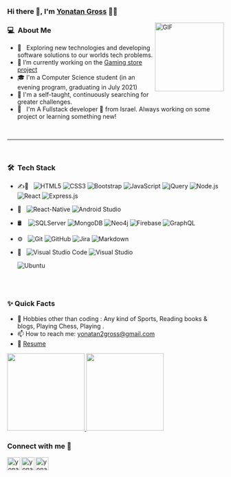 <br>

### Hi there 👋, I'm [Yonatan Gross](https://github.com/yoantangross) 👨‍💻
<img align="right" alt="GIF" height="160px" src="https://media.giphy.com/media/du3J3cXyzhj75IOgvA/giphy.gif">
<h3> 💻 &nbsp;About Me </h3>

- 🤔 &nbsp; Exploring new technologies and developing software solutions to our worlds tech problems.
- 🔭 I’m currently working on the [Gaming store project](https://github.com/yonatangross/GamingStore)
- 🎓 I'm a Computer Science student (in an evening program, graduating in July 2021)
- 🎨 I'm a self-taught, continuously searching for greater challenges.
- 🧐 &nbsp; I'm A Fullstack developer 🚀 from Israel. Always working on some project or learning something new!
  
<br />
<hr>
<br />
<h3> 🛠 &nbsp;Tech Stack</h3>

- ✍🧰 &nbsp;
  ![HTML5](https://img.shields.io/badge/-HTML5-333333?style=flat-square&logo=html5)
  ![CSS3](https://img.shields.io/badge/-CSS3-333333?style=flat-square&logo=css3)
  ![Bootstrap](https://img.shields.io/badge/-Bootstrap-333333?style=flat&logo=bootstrap&logoColor=563D7C)
  ![JavaScript](https://img.shields.io/badge/-JavaScript-333333?style=flat&logo=javascript)
  ![jQuery](https://img.shields.io/badge/-jQuery-333333?style=flat&logo=jquery)
  ![Node.js](https://img.shields.io/badge/-Node.js-333333?style=flat&logo=node.js)
  ![React](https://img.shields.io/badge/-React-333333?style=flat&logo=react)
  ![Express.js](https://img.shields.io/badge/-Express-333333?style=flat&logo=express)

- 📱 &nbsp; 
  ![React-Native](https://img.shields.io/badge/-React_Native-333333?style=flat&logo=react)
  ![Android Studio](https://img.shields.io/badge/-Android_Studio-333333?style=flat&logo=android-studio)

- 🛢 &nbsp;
  &nbsp;![SQLServer](https://img.shields.io/badge/-Sql_Server-333333?style=flat&logo=microsoft-sql-server)
  ![MongoDB](https://img.shields.io/badge/-MongoDB-333333?style=flat&logo=mongodb)
  ![Neo4j](https://img.shields.io/badge/-neo4j-333333?style=flat&logo=neo4j)
  ![Firebase](https://img.shields.io/badge/-Firebase-333333?style=flat&logo=Firebase)
  ![GraphQL](https://img.shields.io/badge/-GraphQL-333333?style=flat&logo=GraphQL)


- ⚙️ &nbsp;
  ![Git](https://img.shields.io/badge/-Git-333333?style=flat&logo=git)
  ![GitHub](https://img.shields.io/badge/-GitHub-333333?style=flat&logo=github)
  ![Jira](https://img.shields.io/badge/-Jira-333333?style=flat&logo=jira)
  ![Markdown](https://img.shields.io/badge/-Markdown-333333?style=flat&logo=markdown)
- 🔧 &nbsp;
  ![Visual Studio Code](https://img.shields.io/badge/-Visual%20Studio%20Code-333333?style=flat&logo=visual-studio-code&logoColor=007ACC)
  ![Visual Studio](https://img.shields.io/badge/-Visual%20Studio-333333?style=flat&logo=visual-studio&logoColor=5d2b90)

  ![Ubuntu](https://img.shields.io/badge/-Ubuntu-black?style=flat-square&logo=ubuntu)

<br />

<br/>

  
### ✨ Quick Facts

- 🎿 Hobbies other than coding : Any kind of Sports, Reading books & blogs, Playing Chess, Playing .
- 📫 How to reach me: yonatan2gross@gmail.com
- 📝 [Resume](https://drive.google.com/file/d/1ukZnF9gpNlv3ZocAPMoXD50hxSsGH56W/view?usp=sharing)


<p>
<a href="https://github.com/yonatangross">
  <img height="180em" src="https://github-readme-stats.vercel.app/api?username=yonatangross&show_icons=true&theme=algolia" />
  <img height="180em" src="https://github-readme-stats-eight-theta.vercel.app/api/top-langs/?username=yonatangross&theme=algolia&layout=compact" />
</a>
</p>

### Connect with me 📝

[<img align="left" alt="yonatangross | LinkedIn" height="30px" src="https://www.flaticon.com/svg/static/icons/svg/1383/1383262.svg"/>][linkedin] 
[<img align="left" alt="yonatan2gross | Gmail" height="30px" src="https://www.flaticon.com/svg/static/icons/svg/281/281786.svg"/>][gmail]
[<img align="left" alt="yonatangross | Facebook" height="30px" src="https://www.flaticon.com/svg/static/icons/svg/1383/1383259.svg"/>][facebook]



[linkedin]: https://www.linkedin.com/in/yonatangross/
[facebook]: https://www.facebook.com/yonyoniz/
[gmail]: mailto:yonatan2gross@gmail.com
